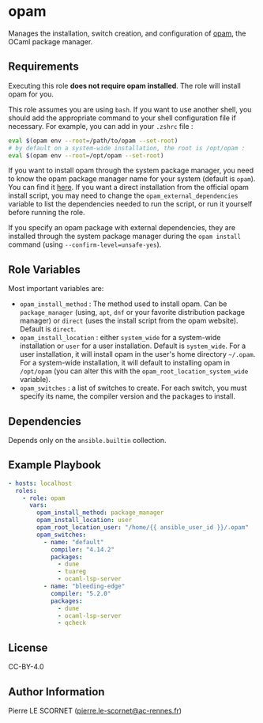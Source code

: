 opam
=========

Manages the installation, switch creation, and configuration of [opam](https://opam.ocaml.org/), the OCaml package manager.

Requirements
------------

Executing this role **does not require opam installed**. The role will install opam for you.

This role assumes you are using `bash`. If you want to use another shell, you should add the appropriate command to your shell configuration file if necessary. For example, you can add in your `.zshrc` file :
```bash
eval $(opam env --root=/path/to/opam --set-root)
# by default on a system-wide installation, the root is /opt/opam :
eval $(opam env --root=/opt/opam --set-root)
```

If you want to install opam through the system package manager, you need to know the opam package manager name for your system (default is `opam`). You can find it [here](https://opam.ocaml.org/doc/Install.html). If you want a direct installation from the official opam install script, you may need to change the `opam_external_dependencies` variable to list the dependencies needed to run the script, or run it yourself before running the role.

If you specify an opam package with external dependencies, they are installed through the system package manager during the `opam install` command (using `--confirm-level=unsafe-yes`).

Role Variables
--------------

Most important variables are:
- `opam_install_method` : The method used to install opam. Can be `package_manager` (using, `apt`, `dnf` or your favorite distribution package manager) or `direct` (uses the install script from the opam website). Default is `direct`.
- `opam_install_location` : either `system_wide` for a system-wide installation or `user` for a user installation. Default is `system_wide`. For a user installation, it will install opam in the user's home directory `~/.opam`. For a system-wide installation, it will default to installing opam in `/opt/opam` (you can alter this with the `opam_root_location_system_wide` variable).
- `opam_switches` : a list of switches to create. For each switch, you must specify its name, the compiler version and the packages to install.

Dependencies
------------

Depends only on the `ansible.builtin` collection.

Example Playbook
----------------

```yaml
- hosts: localhost
  roles:
    - role: opam
      vars:
        opam_install_method: package_manager
        opam_install_location: user
        opam_root_location_user: "/home/{{ ansible_user_id }}/.opam"
        opam_switches:
          - name: "default"
            compiler: "4.14.2"
            packages:
              - dune
              - tuareg
              - ocaml-lsp-server
          - name: "bleeding-edge"
            compiler: "5.2.0"
            packages:
              - dune
              - ocaml-lsp-server
              - qcheck
```
License
-------

CC-BY-4.0

Author Information
------------------

Pierre LE SCORNET (pierre.le-scornet@ac-rennes.fr)